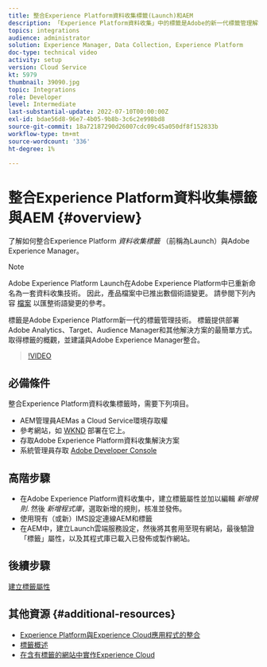 ```yaml
---
title: 整合Experience Platform資料收集標籤(Launch)和AEM
description: 「Experience Platform資料收集」中的標籤是Adobe的新一代標籤管理解決方案，也是部署Adobe Analytics、Target、Audience Manager和其他解決方案的最佳方式。 概略了解標籤（先前稱為Launch），以及建議的與Adobe Experience Manager整合。
topics: integrations
audience: administrator
solution: Experience Manager, Data Collection, Experience Platform
doc-type: technical video
activity: setup
version: Cloud Service
kt: 5979
thumbnail: 39090.jpg
topic: Integrations
role: Developer
level: Intermediate
last-substantial-update: 2022-07-10T00:00:00Z
exl-id: bdae56d8-96e7-4b05-9b8b-3c6c2e998bd8
source-git-commit: 18a72187290d26007cdc09c45a050df8f152833b
workflow-type: tm+mt
source-wordcount: '336'
ht-degree: 1%

---
```


# 整合Experience Platform資料收集標籤與AEM {#overview}

了解如何整合Experience Platform _資料收集標籤_ （前稱為Launch）與Adobe Experience Manager。

>[!NOTE]
>
>Adobe Experience Platform Launch在Adobe Experience Platform中已重新命名為一套資料收集技術。 因此，產品檔案中已推出數個術語變更。 請參閱下列內容 [檔案](https://experienceleague.adobe.com/docs/experience-platform/tags/term-updates.html) 以匯整術語變更的參考。


標籤是Adobe Experience Platform新一代的標籤管理技術。 標籤提供部署Adobe Analytics、Target、Audience Manager和其他解決方案的最簡單方式。 取得標籤的概觀，並建議與Adobe Experience Manager整合。

>[!VIDEO](https://video.tv.adobe.com/v/3417061?quality=12&learn=on)


## 必備條件

整合Experience Platform資料收集標籤時，需要下列項目。

+ AEM管理員AEMas a Cloud Service環境存取權
+ 參考網站，如 [WKND](https://github.com/adobe/aem-guides-wknd) 部署在它上。
+ 存取Adobe Experience Platform資料收集解決方案
+ 系統管理員存取 [Adobe Developer Console](https://developer.adobe.com/developer-console/)


## 高階步驟

+ 在Adobe Experience Platform資料收集中，建立標籤屬性並加以編輯 _新增規則_. 然後 _新增程式庫_，選取新增的規則，核准並發佈。
+ 使用現有（或新）IMS設定連線AEM和標籤
+ 在AEM中，建立Launch雲端服務設定，然後將其套用至現有網站，最後驗證「標籤」屬性，以及其程式庫已載入已發佈或製作網站。

## 後續步驟

[建立標籤屬性](create-tag-property.md)

## 其他資源 {#additional-resources}

+ [Experience Platform與Experience Cloud應用程式的整合](https://experienceleague.adobe.com/docs/platform-learn/tutorials/intro-to-platform/integrations-with-experience-cloud-applications.html)
+ [標籤概述](https://experienceleague.adobe.com/docs/experience-platform/tags/home.html)
+ [在含有標籤的網站中實作Experience Cloud](https://experienceleague.adobe.com/docs/platform-learn/implement-in-websites/overview.html)
